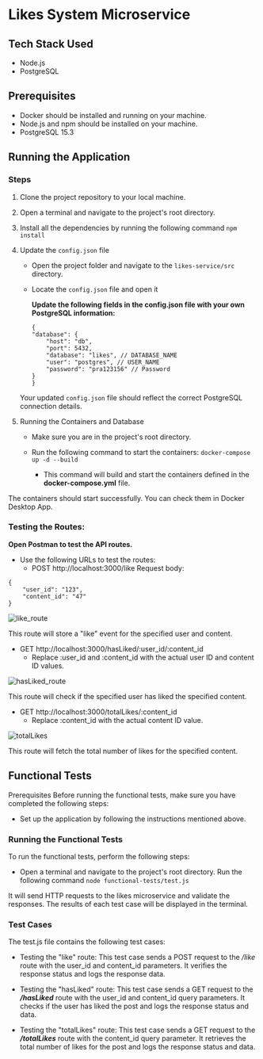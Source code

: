 # Likes System Microservice

## Tech Stack Used

- Node.js
- PostgreSQL

## Prerequisites

- Docker should be installed and running on your machine.
- Node.js and npm should be installed on your machine.
- PostgreSQL 15.3

## Running the Application

### Steps

1. Clone the project repository to your local machine.
2. Open a terminal and navigate to the project's root directory.
3. Install all the dependencies by running the following command `npm install`
4. Update the `config.json` file

   - Open the project folder and navigate to the `likes-service/src` directory.
   - Locate the `config.json` file and open it

     **Update the following fields in the config.json file with your own PostgreSQL information:**

     ```
     {
     "database": {
         "host": "db",
         "port": 5432,
         "database": "likes", // DATABASE_NAME
         "user": "postgres", // USER_NAME
         "password": "pra123156" // Password
     }
     }
     ```

   Your updated `config.json` file should reflect the correct PostgreSQL connection details.

5. Running the Containers and Database

   - Make sure you are in the project's root directory.
   - Run the following command to start the containers:
     `docker-compose up -d --build`

     - This command will build and start the containers defined in the **docker-compose.yml** file.

The containers should start successfully. You can check them in Docker Desktop App.

### Testing the Routes:

**Open Postman to test the API routes.**

- Use the following URLs to test the routes:
  - POST http://localhost:3000/like
    Request body:

```
{
    "user_id": "123",
    "content_id": "47"
}
```

![like_route](https://github.com/bhagatpratham/likes_microservice/assets/66031743/83551357-b0aa-4b6f-a13c-ab7054c1d2df)

This route will store a "like" event for the specified user and content.

- GET http://localhost:3000/hasLiked/:user_id/:content_id
  - Replace :user_id and :content_id with the actual user ID and content ID values.

![hasLiked_route](https://github.com/bhagatpratham/likes_microservice/assets/66031743/e50d4925-d016-4e8b-8390-e7a61a8a10cf)


This route will check if the specified user has liked the specified content.

- GET http://localhost:3000/totalLikes/:content_id
  - Replace :content_id with the actual content ID value.

![totalLikes](https://github.com/bhagatpratham/likes_microservice/assets/66031743/51f93446-aa82-4e35-9076-c4d575e8118a)

This route will fetch the total number of likes for the specified content.

## Functional Tests

Prerequisites
Before running the functional tests, make sure you have completed the following steps:

- Set up the application by following the instructions mentioned above.

### Running the Functional Tests

To run the functional tests, perform the following steps:

- Open a terminal and navigate to the project's root directory.
  Run the following command `node functional-tests/test.js`

It will send HTTP requests to the likes microservice and validate the responses. The results of each test case will be displayed in the terminal.

### Test Cases

The test.js file contains the following test cases:

- Testing the "like" route: This test case sends a POST request to the _/like_ route with the user_id and content_id parameters. It verifies the response status and logs the response data.

- Testing the "hasLiked" route: This test case sends a GET request to the **_/hasLiked_** route with the user_id and content_id query parameters. It checks if the user has liked the post and logs the response status and data.

- Testing the "totalLikes" route: This test case sends a GET request to the **_/totalLikes_** route with the content_id query parameter. It retrieves the total number of likes for the post and logs the response status and data.
